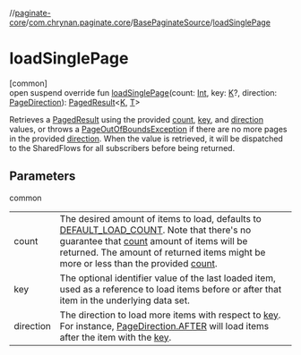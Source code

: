 //[paginate-core](../../../index.md)/[com.chrynan.paginate.core](../index.md)/[BasePaginateSource](index.md)/[loadSinglePage](load-single-page.md)

# loadSinglePage

[common]\
open suspend override fun [loadSinglePage](load-single-page.md)(count: [Int](https://kotlinlang.org/api/latest/jvm/stdlib/kotlin/-int/index.html), key: [K](index.md)?, direction: [PageDirection](../-page-direction/index.md)): [PagedResult](../-paged-result/index.md)<[K](index.md), [T](index.md)>

Retrieves a [PagedResult](../-paged-result/index.md) using the provided [count](load-single-page.md), [key](load-single-page.md), and [direction](load-single-page.md) values, or throws a [PageOutOfBoundsException](../-page-out-of-bounds-exception/index.md) if there are no more pages in the provided [direction](load-single-page.md). When the value is retrieved, it will be dispatched to the SharedFlows for all subscribers before being returned.

## Parameters

common

| | |
|---|---|
| count | The desired amount of items to load, defaults to [DEFAULT_LOAD_COUNT](../-paginate-repository/-companion/-d-e-f-a-u-l-t_-l-o-a-d_-c-o-u-n-t.md). Note that there's no guarantee that [count](load-single-page.md) amount of items will be returned. The amount of returned items might be more or less than the provided [count](load-single-page.md). |
| key | The optional identifier value of the last loaded item, used as a reference to load items before or after that item in the underlying data set. |
| direction | The direction to load more items with respect to [key](load-single-page.md). For instance, [PageDirection.AFTER](../-page-direction/-a-f-t-e-r/index.md) will load items after the item with the [key](load-single-page.md). |

